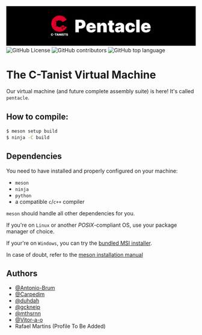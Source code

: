 ![assets/pentacle.svg](https://raw.githubusercontent.com/Antonio-Brum/C-TANIST_MACHINE/bdcd00b156e7e0f84975cc284f1859e1dce37953/assets/pentacle.svg)
![GitHub License](https://img.shields.io/github/license/Antonio-Brum/C-TANIST_MACHINE)
![GitHub contributors](https://img.shields.io/github/contributors/Antonio-Brum/C-TANIST_MACHINE)
![GitHub top language](https://img.shields.io/github/languages/top/Antonio-Brum/C-TANIST_MACHINE)
# The C-Tanist Virtual Machine
Our virtual machine (and future complete assembly suite) is here! It's called `pentacle`.

## How to compile:

```bash
$ meson setup build
$ ninja -C build
```

## Dependencies
You need to have installed and properly configured on your machine:

- `meson`
- `ninja`
- `python`
- a compatible `c`/`c++` compiler

`meson` should handle all other dependencies for you. 

If you're on `Linux` or another *POSIX*-compliant OS, use your package manager of choice.

If your're on `Windows`, you can try the [bundled MSI installer](https://github.com/mesonbuild/meson/releases/download/1.8.1/meson-1.8.1-64.msi).

In case of doubt, refer to the [meson installation manual](https://mesonbuild.com/Getting-meson.html)

## Authors
- [@Antonio-Brum](https://github.com/Antonio-Brum)
- [@Carpedim](https://github.com/Carpedim)
- [@duhdah](https://github.com/duhdah)
- [@gckneip](https://github.com/gckneip)
- [@mthsrnn](https://www.github.com/mthsrnn)
- [@Vitor-a-o](https://github.com/Vitor-a-o)
- Rafael Martins (Profile To Be Added)
